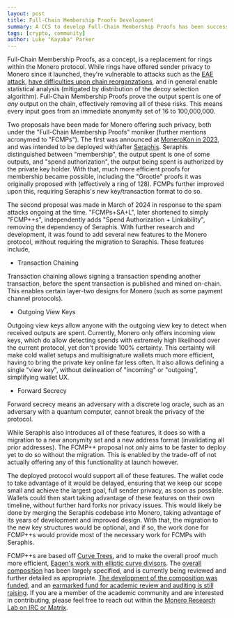 ```yaml
---
layout: post
title: Full-Chain Membership Proofs Development
summary: A CCS to develop Full-Chain Membership Proofs has been successfully funded.
tags: [crypto, community]
author: Luke "Kayaba" Parker
---
```


Full-Chain Membership Proofs, as a concept, is a replacement for rings within the Monero protocol. While rings have offered sender privacy to Monero since it launched, they're vulnerable to attacks such as the [EAE attack](https://www.youtube.com/watch?v=iABIcsDJKyM&list=PLsSYUeVwrHBnAUre2G_LYDsdo-tD0ov-y&index=9&pp=iAQB), [have difficulties upon chain reorganzations](https://www.youtube.com/watch?v=6CVcirD90pg&list=PLsSYUeVwrHBnAUre2G_LYDsdo-tD0ov-y&index=4&pp=iAQB), and in general enable statistical analysis (mitigated by distribution of the decoy selection algorithm). Full-Chain Membership Proofs prove the output spent is one of _any_ output on the chain, effectively removing all of these risks. This means every input goes from an immediate anonymity set of 16 to 100,000,000.

Two proposals have been made for Monero offering such privacy, both under the "Full-Chain Membership Proofs" moniker (further mentions acronymed to "FCMPs"). The first was announced at [MoneroKon in 2023](https://www.youtube.com/watch?v=vrCAiLPfXlg), and was intended to be deployed with/after [Seraphis](https://www.getmonero.org/2021/12/22/what-is-seraphis.html). Seraphis distinguished between "membership", the output spent is one of some outputs, and "spend authorization", the output being spent is authorized by the private key holder. With that, much more efficient proofs for membership became possible, including the "Grootle" proofs it was originally proposed with (effectively a ring of 128). FCMPs further improved upon this, requiring Seraphis's new key/transaction format to do so.

The second proposal was made in March of 2024 in response to the spam attacks ongoing at the time. "FCMPs+SA+L", later shortened to simply "FCMP++s", independently adds "Spend Authorization + Linkability", removing the dependency of Seraphis. With further research and development, it was found to add several new features to the Monero protocol, without requiring the migration to Seraphis. These features include,

- Transaction Chaining

Transaction chaining allows signing a transaction spending another transaction, before the spent transaction is published and mined on-chain. This enables certain layer-two designs for Monero (such as some payment channel protocols).

- Outgoing View Keys

Outgoing view keys allow anyone with the outgoing view key to detect when received outputs are spent. Currently, Monero only offers incoming view keys, which do allow detecting spends with extremely high likelihood over the current protocol, yet don't provide 100% certainty. This certainty will make cold wallet setups and multisignature wallets much more efficient, having to bring the private key online far less often. It also allows defining a single "view key", without delineation of "incoming" or "outgoing", simplifying wallet UX.

- Forward Secrecy

Forward secrecy means an adversary with a discrete log oracle, such as an adversary with a quantum computer, cannot break the privacy of the protocol.

While Seraphis also introduces all of these features, it does so with a migration to a new anonymity set and a new address format (invalidating all prior addresses). The FCMP++ proposal not only aims to be faster to deploy yet to do so without the migration. This is enabled by the trade-off of not actually offering any of this functionality at launch however.

The deployed protocol would support all of these features. The wallet code to take advantage of it would be delayed, ensuring that we keep our scope small and achieve the largest goal, full sender privacy, as soon as possible. Wallets could then start taking advantage of these features on their own timeline, without further hard forks nor privacy issues. This would likely be done by merging the Seraphis codebase into Monero, taking advantage of its years of development and improved design. With that, the migration to the new key structures would be optional, and if so, the work done for FCMP++s would provide most of the necessary work for FCMPs with Seraphis.

FCMP++s are based off [Curve Trees](https://eprint.iacr.org/2022/756), and to make the overall proof much more efficient, [Eagen's work with elliptic curve divisors](https://eprint.iacr.org/2022/596). The [overall composition](https://github.com/kayabaNerve/fcmp-ringct/) has been largely specified, and is currently being reviewed and further detailed as appropriate. [The development of the composition was funded](https://ccs.getmonero.org/proposals/fcmp++-development.html), and an [earmarked fund for academic review and auditing is still raising](https://ccs.getmonero.org/proposals/fcmp++-research.html). If you are a member of the academic community and are interested in contributing, please feel free to reach out within the [Monero Research Lab on IRC or Matrix](https://www.getmonero.org/community/workgroups/).
